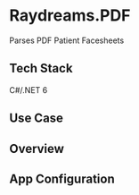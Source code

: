 # Raydreams.PDF

Parses PDF Patient Facesheets

## Tech Stack

C#/.NET 6

## Use Case


## Overview


## App Configuration

